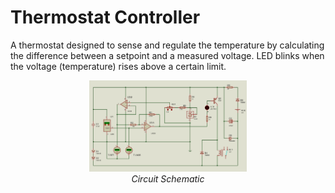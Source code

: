 # Thermostat Controller
A thermostat designed to sense and regulate the temperature by calculating the difference between a setpoint and a measured voltage. LED blinks when the voltage (temperature) rises above a certain limit.
<p align="center">
  <img src="https://github.com/rimshasaeed/thermostat-controller/blob/main/images/schematic.jpg", alt="circuit schematic" width="50%">
  <br>
  <i>Circuit Schematic</i>
</p>
